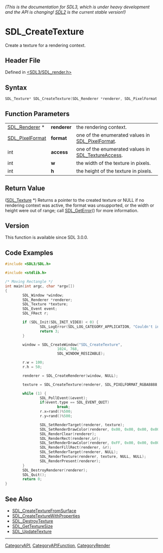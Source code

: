 ###### (This is the documentation for SDL3, which is under heavy development and the API is changing! [SDL2](https://wiki.libsdl.org/SDL2/) is the current stable version!)
# SDL_CreateTexture

Create a texture for a rendering context.

## Header File

Defined in [<SDL3/SDL_render.h>](https://github.com/libsdl-org/SDL/blob/main/include/SDL3/SDL_render.h)

## Syntax

```c
SDL_Texture* SDL_CreateTexture(SDL_Renderer *renderer, SDL_PixelFormat format, int access, int w, int h);
```

## Function Parameters

|                                    |              |                                                                         |
| ---------------------------------- | ------------ | ----------------------------------------------------------------------- |
| [SDL_Renderer](SDL_Renderer) *     | **renderer** | the rendering context.                                                  |
| [SDL_PixelFormat](SDL_PixelFormat) | **format**   | one of the enumerated values in [SDL_PixelFormat](SDL_PixelFormat).     |
| int                                | **access**   | one of the enumerated values in [SDL_TextureAccess](SDL_TextureAccess). |
| int                                | **w**        | the width of the texture in pixels.                                     |
| int                                | **h**        | the height of the texture in pixels.                                    |

## Return Value

([SDL_Texture](SDL_Texture) *) Returns a pointer to the created texture or
NULL if no rendering context was active, the format was unsupported, or the
width or height were out of range; call [SDL_GetError](SDL_GetError)() for
more information.

## Version

This function is available since SDL 3.0.0.

## Code Examples

```c
#include <SDL3/SDL.h>

#include <stdlib.h>

/* Moving Rectangle */
int main(int argc, char *argv[])
{
        SDL_Window *window;
        SDL_Renderer *renderer;
        SDL_Texture *texture;
        SDL_Event event;
        SDL_FRect r;

        if (SDL_Init(SDL_INIT_VIDEO) < 0) {
                SDL_LogError(SDL_LOG_CATEGORY_APPLICATION, "Couldn't initialize SDL: %s", SDL_GetError());
                return 3;
        }

        window = SDL_CreateWindow("SDL_CreateTexture",
                        1024, 768,
                        SDL_WINDOW_RESIZABLE);

        r.w = 100;
        r.h = 50;

        renderer = SDL_CreateRenderer(window, NULL);

        texture = SDL_CreateTexture(renderer, SDL_PIXELFORMAT_RGBA8888, SDL_TEXTUREACCESS_TARGET, 1024, 768);

        while (1) {
                SDL_PollEvent(&event);
                if(event.type == SDL_EVENT_QUIT)
                        break;
                r.x=rand()%500;
                r.y=rand()%500;

                SDL_SetRenderTarget(renderer, texture);
                SDL_SetRenderDrawColor(renderer, 0x00, 0x00, 0x00, 0x00);
                SDL_RenderClear(renderer);
                SDL_RenderRect(renderer,&r);
                SDL_SetRenderDrawColor(renderer, 0xFF, 0x00, 0x00, 0x00);
                SDL_RenderFillRect(renderer, &r);
                SDL_SetRenderTarget(renderer, NULL);
                SDL_RenderTexture(renderer, texture, NULL, NULL);
                SDL_RenderPresent(renderer);
        }
        SDL_DestroyRenderer(renderer);
        SDL_Quit();
        return 0;
}

```

## See Also

- [SDL_CreateTextureFromSurface](SDL_CreateTextureFromSurface)
- [SDL_CreateTextureWithProperties](SDL_CreateTextureWithProperties)
- [SDL_DestroyTexture](SDL_DestroyTexture)
- [SDL_GetTextureSize](SDL_GetTextureSize)
- [SDL_UpdateTexture](SDL_UpdateTexture)

----
[CategoryAPI](CategoryAPI), [CategoryAPIFunction](CategoryAPIFunction), [CategoryRender](CategoryRender)

